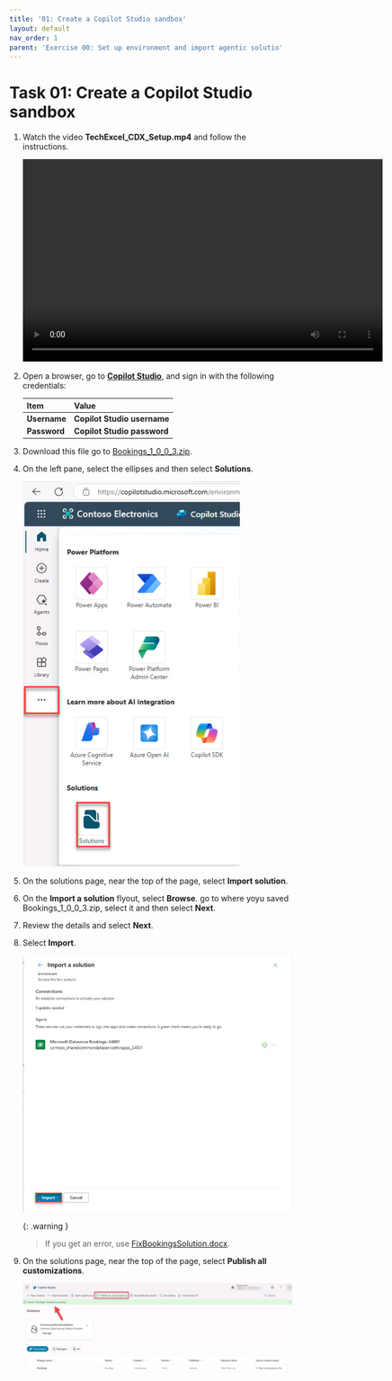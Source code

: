```yaml
---
title: '01: Create a Copilot Studio sandbox'
layout: default
nav_order: 1
parent: 'Exercise 00: Set up environment and import agentic solutio'
---
```


# Task 01: Create a Copilot Studio sandbox

1. Watch the video **TechExcel_CDX_Setup.mp4** and follow the instructions.

    <video style="width: 640px; height: 360px;" controls> 

    <source src="../../media/TechExcel_CDX_Setup_compressed.mp4" type="video/mp4"> 

    <p>Video not supported. <a href="../../media/TechExcel_CDX_Setup_compressed.mp4">Download it instead</a>.</p> 

    </video> 

1. Open a browser, go to **[Copilot Studio](https://copilotstudio.microsoft.com)**,  and sign in with the following credentials:

    | Item | Value |
    |----------|---------|
    | **Username** | **Copilot Studio username** |
    | **Password** | **Copilot Studio password** |

1. Download this file go to [Bookings_1_0_0_3.zip](../../media/Bookings_1_0_0_3.zip).

1. On the left pane, select the ellipses and then select **Solutions**.

    ![solutions.jpg](../../media/solutions.jpg)

1. On the solutions page, near the top of the page, select **Import solution**.

1. On the **Import a solution** flyout, select **Browse**. go to  where yoyu saved Bookings_1_0_0_3.zip, select it and then select **Next**.

1. Review the details and select **Next**.

1. Select **Import**.

    ![Import.jpg](../../media/Import.jpg)

    {: .warning }
    > If you get an error, use [FixBookingsSolution.docx](../../media/FixBookingSolution.docx).

1. On the solutions page, near the top of the page, select **Publish all customizations**.

    ![publishAll.jpg](../../media/publishAll.jpg)